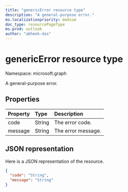 ```yaml
---
title: "genericError resource type"
description: "A general-purpose error."
ms.localizationpriority: medium
doc_type: resourcePageType
ms.prod: outlook
author: "abheek-das"
---
```


# genericError resource type

Namespace: microsoft.graph

A general-purpose error.

## Properties

| Property | Type | Description |
|:---------|:-----|:------------|
| code | String | The error code. |
| message | String | The error message. |

## JSON representation

Here is a JSON representation of the resource.

<!-- {
  "blockType": "resource",
  "optionalProperties": [
  ],
  "@odata.type": "microsoft.graph.genericError"
}-->

```json
{
  "code": "String",
  "message": "String"
}
```

